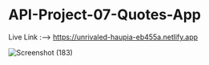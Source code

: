 # API-Project-07-Quotes-App

Live Link :--> https://unrivaled-haupia-eb455a.netlify.app

![Screenshot (183)](https://github.com/kashif1372/API-Project-07-Quotes-App/assets/67710001/f90f9058-5146-4089-a0da-213ecaf59e2f)
